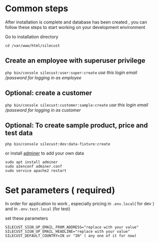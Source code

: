 # Common steps
After installation is complete and  database has been created , you can follow these steps to start working on your development environment

Go to installation directory

`cd /var/www/html/silecust`

## Create an employee with superuser privilege

`php bin/console silecust:user:super:create`
_use this login email /password for logging in as employee_

## Optional: create a customer

`php bin/console silecust:customer:sample:create`
_use this login email /password for logging in as customer_

## Optional: To create sample product, price and test data

`php bin/console silecust:dev:data-fixture:create`

or install [adminer](https://www.adminer.org/) to add your own data

````
sudo apt install adminer
sudo a2enconf adminer.conf
sudo service apache2 restart
````

# Set parameters ( required)
 In order for application to work , especially pricing 
 in `.env.local`( for dev ) and in `.env.test.local` (for test)
 
set these parameters
````
SILECUST_SIGN_UP_EMAIL_FROM_ADDRESS="replace with your value"  
SILECUST_SIGN_UP_EMAIL_HEADLINE="replace with your value"
SILECUST_DEFAULT_COUNTRY=IN or "IN" ( any one of it for now)
````